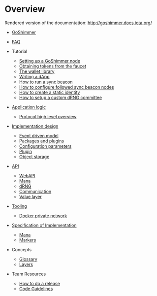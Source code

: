# Overview

Rendered version of the documentation: http://goshimmer.docs.iota.org/

- [GoShimmer](./goshimmer.md)
- [FAQ](./faq.md)

- Tutorial
  - [Setting up a GoShimmer node](./tutorials/setup.md)
  - [Obtaining tokens from the faucet](./tutorials/request_funds.md)
  - [The wallet library](./tutorials/wallet.md)
  - [Writing a dApp](./tutorials/dApp.md)
  - [How to run a sync beacon](./tutorials/syncbeacon.md)
  - [How to configure followed sync beacon nodes](./tutorials/follow_syncbeacon.md)
  - [How to create a static identity](./tutorials/static_identity.md)
  - [How to setup a custom dRNG committee](./tutorials/custom_dRNG.md)

- [Application logic](./application_logic.md)
  - [Protocol high level overview](./application_logic/protocol.md)
- [Implementation design](./implementation_design.md)
  - [Event driven model](./implementation_design/event_driven_model.md)
  - [Packages and plugins](./implementation_design/packages_plugins.md)
  - [Configuration parameters](./implementation_design/configuration_parameters.md)
  - [Plugin](./implementation_design/plugin.md)
  - [Object storage](./implementation_design/object_storage.md)
- [API](./apis/api.md)
  - [WebAPI](./apis/webAPI.md)
  - [Mana](./apis/mana.md)
  - [dRNG](./apis/dRNG.md)
  - [Communication](./apis/communication.md)
  - [Value layer](./apis/value.md)
- [Tooling](./tooling.md)
  - [Docker private network](./tooling/docker_private_network.md)

- [Specification of Implementation](./specification.md)
  - [Mana](./specification/001-mana.md)
  - [Markers](./specification/003-markers.md)
  
- Concepts
  - [Glossary](./concepts/glossary.md)
  - [Layers](./concepts/layers.md)
- Team Resources
  - [How to do a release](teamresources/release.md)
  - [Code Guidelines](./teamresources/guidelines.md)  

